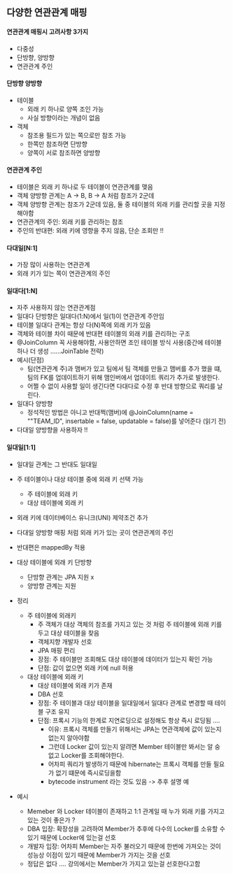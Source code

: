 ## 다양한 연관관계 매핑
#### 연관관계 매핑시 고려사항 3가지
- 다중성
- 단방향, 양방향
- 연관관계 주인

#### 단방향 양방향
- 테이블
    - 외래 키 하나로 양쪽 조인 가능
    - 사실 방향이라는 개념이 없음
- 객체
    - 참조용 필드가 있는 쪽으로만 참조 가능
    - 한쪽만 참조하면 단방향
    - 양쪽이 서로 참조하면 양방향

#### 연관관계 주인
- 테이블은 외래 키 하나로 두 테이블이 연관관계를 맺음
- 객체 양방향 관계는 A -> B, B -> A 처럼 참조가 2군데
- 객체 양방향 관계는 참조가 2군데 있음, 둘 중 테이블의 외래 키를 관리할 곳을 지정해야함
- 연관관계의 주인: 외래 키를 관리하는 참조
- 주인의 반대편: 외래 키에 영향을 주지 않음, 단순 조회만 !!

#### 다대일[N:1]
- 가장 많이 사용하는 연관관계
- 외래 키가 있는 쪽이 연관관계의 주인

#### 일대다[1:N]
- 자주 사용하지 않는 연관관계점
- 일대다 단방향은 일대다(1:N)에서 일(1)이 연관관계 주안임
- 테이블 일대다 관계는 항상 다(N)쪽에 외래 키가 있음
- 객체와 테이블 차이 때문에 반대편 테이블의 외래 키를 관리하는 구조
- @JoinColumn 꼭 사용해야함, 사용안하면 조인 테이블 방식 사용(중간에 테이블 하나 더 생성 ......JoinTable 전략)
- 예시(단점)
    - 팀(연관관계 주)과 맴버가 있고 팀에서 팀 객체를 만들고 맴버를 추가 했을 떄, 팀의 FK를 업데이트하기 위해 맴인버에서 업데이트 쿼리가 추가로 발생한다.
    - 어쩔 수 없이 사용할 일이 생긴다면 다대다로 수정 후 반대 방향으로 쿼리를 날린다.
- 일대다 양방향 
    - 정석적인 방법은 아니고 반대쩍(맴버)에 @JoinColumn(name = ""TEAM_ID", insertable = false, updatable = false)를 넣어준다 (읽기 전)
- 다대일 양방향을 사용하자 !!

#### 일대일[1:1]
- 일대일 관계는 그 반대도 일대일
- 주 테이블이나 대상 테이블 중에 외래 키 선택 가능
    - 주 테이블에 외래 키
    - 대상 테이블에 외래 키
- 외래 키에 데이터베이스 유니크(UNI) 제약조건 추가
- 다대일 양방향 매핑 처럼 외래 키가 있는 곳이 연관관계의 주인
- 반대편은 mappedBy 적용
- 대상 테이블에 외래 키 단방향   
    - 단방향 관계는 JPA 지원 x
    - 양방향 관계는 지원
    
- 정리
    - 주 테이블에 외래키 
        - 주 객체가 대상 객체의 참조를 가지고 있는 것 처럼 주 테이블에 외래 키를 두고 대상 테이블을 찾음
        - 객체지향 개발자 선호
        - JPA 매핑 편리
        - 장점: 주 테이블만 조회해도 대상 테이블에 데이터가 있는지 확인 가능
        - 단점: 값이 없으면 외래 키에 null 허용
    - 대상 테이블에 외래 키
        - 대상 테이블에 외래 키가 존재
        - DBA 선호
        - 장점: 주 테이블과 대상 테이블을 일대일에서 일대다 관계로 변경할 때 테이블 구조 유지
        - 단점: 프록시 기능의 한계로 지연로딩으로 설정해도 항상 즉시 로딩됨 ....
            - 이유: 프록시 객체를 만들기 위해서는 JPA는 연관객체에 값이 있는지 없는지 알아야함 
            - 그런데 Locker 값이 있는지 알려면 Member 테이블만 봐서는 알 숭 없고 Locker를 조회해야한다.
            - 어차피 쿼리가 발생하기 때문에 hibernate는 프록시 객체를 만들 필요가 없기 떄문에 즉시로딩을함 
            - bytecode instrument 라는 것도 있음 -> 추후 설명 예
- 예시
    - Memeber 와 Locker 테이블이 존재하고 1:1 관계일 때 누가 외래 키를 가지고 있는 것이 좋은가 ?
    - DBA 입장: 확장성을 고려하여 Member가 추후에 다수의 Locker를 소유할 수 있기 때문에 Locker에 있는걸 선호
    - 개발자 입장: 어차피 Member는 자주 불러오기 때문에 한번에 가져오는 것이 성능상 이점이 있기 때문에 Member가 가지는 것을 선호 
    - 정답은 없다 .... 강의에서는 Member가 가지고 있는걸 선호한다고함
    
